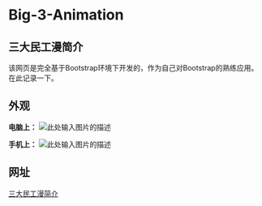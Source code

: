 # Big-3-Animation



三大民工漫简介
---
该网页是完全基于Bootstrap环境下开发的，作为自己对Bootstrap的熟练应用。在此记录一下。





外观
---
**电脑上：**
![此处输入图片的描述][1]


**手机上：**
![此处输入图片的描述][2]





网址
---
[三大民工漫简介][3]





  [1]: http://www.z4a.net/images/2016/11/05/big3-lg.jpg
  [2]: http://www.z4a.net/images/2016/11/05/big3-sm.jpg
  [3]: https://qq124061002.github.io/Big-3-Animation/
